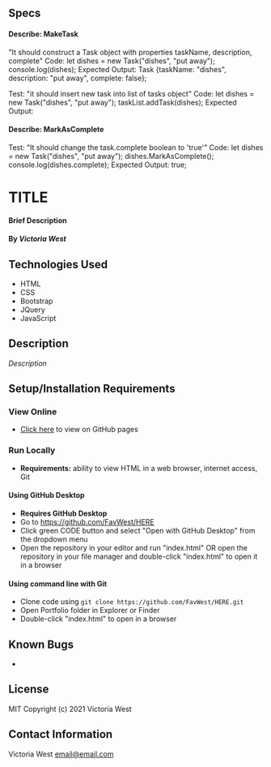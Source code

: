 ## Specs
#### Describe: MakeTask
"It should construct a Task object with properties taskName, description, complete"
Code: 
let dishes = new Task("dishes", "put away");
console.log(dishes);
Expected Output: Task {taskName: "dishes", description: "put away", complete: false};

Test: "it should insert new task into list of tasks object"
Code: let dishes = new Task("dishes", "put away");
taskList.addTask(dishes);
Expected Output:

#### Describe: MarkAsComplete
Test: "It should change the task.complete boolean to 'true'"
Code: let dishes = new Task("dishes", "put away");
dishes.MarkAsComplete();
console.log(dishes.complete);
Expected Output: true;



# TITLE

#### Brief Description

#### By _**Victoria West**_

## Technologies Used
* HTML
* CSS
* Bootstrap
* JQuery
* JavaScript

## Description
_Description_

## Setup/Installation Requirements
### View Online
* [Click here](https://favwest.github.io/HERE) to view on GitHub pages
### Run Locally
* **Requirements:** ability to view HTML in a web browser, internet access, Git
#### Using GitHub Desktop
* **Requires GitHub Desktop**
* Go to https://github.com/FavWest/HERE
* Click green CODE button and select "Open with GitHub Desktop" from the dropdown menu
* Open the repository in your editor and run "index.html" OR open the repository in your file manager and double-click "index.html" to open it in a browser
#### Using command line with Git
* Clone code using `git clone https://github.com/FavWest/HERE.git`
* Open Portfolio folder in Explorer or Finder
* Double-click "index.html" to open in a browser
## Known Bugs
* 
## License
MIT
Copyright (c) 2021 Victoria West
## Contact Information
Victoria West email@email.com

